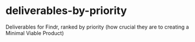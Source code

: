 deliverables-by-priority
========================

Deliverables for Findr, ranked by priority (how crucial they are to creating a Minimal Viable Product)
